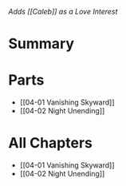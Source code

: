 *Adds [[Caleb]] as a Love Interest*
# Summary

# Parts
* [[04-01 Vanishing Skyward]]
* [[04-02 Night Unending]]

# All Chapters
* [[04-01 Vanishing Skyward]]
* [[04-02 Night Unending]]